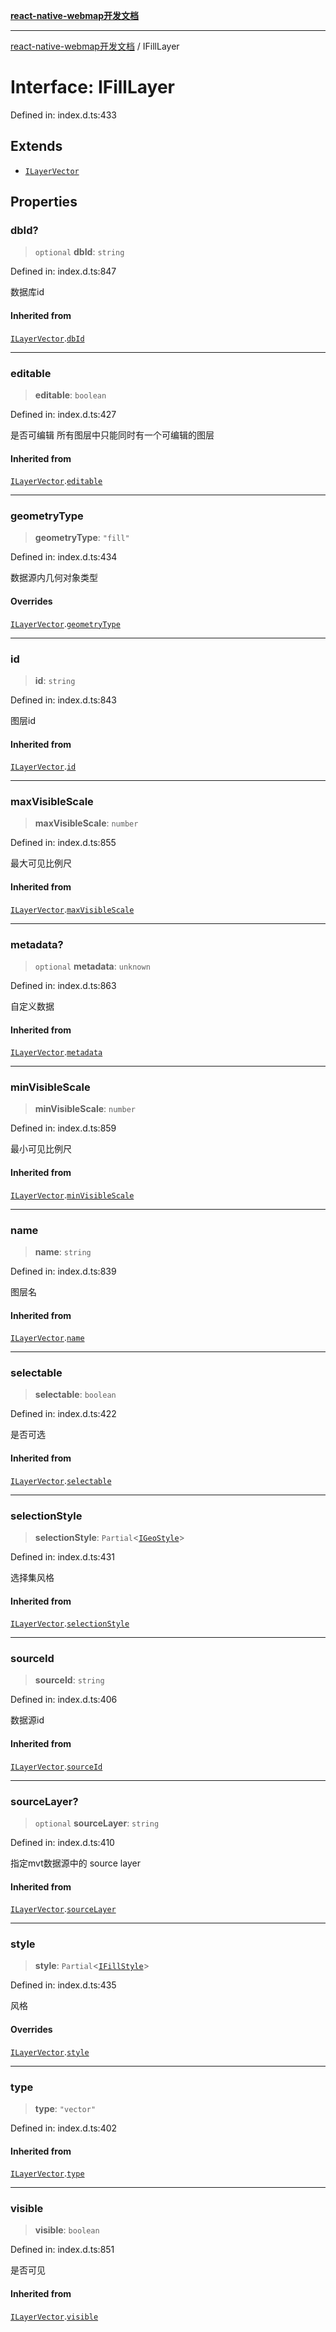 [**react-native-webmap开发文档**](../README.md)

***

[react-native-webmap开发文档](../globals.md) / IFillLayer

# Interface: IFillLayer

Defined in: index.d.ts:433

## Extends

- [`ILayerVector`](ILayerVector.md)

## Properties

### dbId?

> `optional` **dbId**: `string`

Defined in: index.d.ts:847

数据库id

#### Inherited from

[`ILayerVector`](ILayerVector.md).[`dbId`](ILayerVector.md#dbid)

***

### editable

> **editable**: `boolean`

Defined in: index.d.ts:427

是否可编辑
所有图层中只能同时有一个可编辑的图层

#### Inherited from

[`ILayerVector`](ILayerVector.md).[`editable`](ILayerVector.md#editable)

***

### geometryType

> **geometryType**: `"fill"`

Defined in: index.d.ts:434

数据源内几何对象类型

#### Overrides

[`ILayerVector`](ILayerVector.md).[`geometryType`](ILayerVector.md#geometrytype)

***

### id

> **id**: `string`

Defined in: index.d.ts:843

图层id

#### Inherited from

[`ILayerVector`](ILayerVector.md).[`id`](ILayerVector.md#id)

***

### maxVisibleScale

> **maxVisibleScale**: `number`

Defined in: index.d.ts:855

最大可见比例尺

#### Inherited from

[`ILayerVector`](ILayerVector.md).[`maxVisibleScale`](ILayerVector.md#maxvisiblescale)

***

### metadata?

> `optional` **metadata**: `unknown`

Defined in: index.d.ts:863

自定义数据

#### Inherited from

[`ILayerVector`](ILayerVector.md).[`metadata`](ILayerVector.md#metadata)

***

### minVisibleScale

> **minVisibleScale**: `number`

Defined in: index.d.ts:859

最小可见比例尺

#### Inherited from

[`ILayerVector`](ILayerVector.md).[`minVisibleScale`](ILayerVector.md#minvisiblescale)

***

### name

> **name**: `string`

Defined in: index.d.ts:839

图层名

#### Inherited from

[`ILayerVector`](ILayerVector.md).[`name`](ILayerVector.md#name)

***

### selectable

> **selectable**: `boolean`

Defined in: index.d.ts:422

是否可选

#### Inherited from

[`ILayerVector`](ILayerVector.md).[`selectable`](ILayerVector.md#selectable)

***

### selectionStyle

> **selectionStyle**: `Partial`\<[`IGeoStyle`](../type-aliases/IGeoStyle.md)\>

Defined in: index.d.ts:431

选择集风格

#### Inherited from

[`ILayerVector`](ILayerVector.md).[`selectionStyle`](ILayerVector.md#selectionstyle)

***

### sourceId

> **sourceId**: `string`

Defined in: index.d.ts:406

数据源id

#### Inherited from

[`ILayerVector`](ILayerVector.md).[`sourceId`](ILayerVector.md#sourceid)

***

### sourceLayer?

> `optional` **sourceLayer**: `string`

Defined in: index.d.ts:410

指定mvt数据源中的 source layer

#### Inherited from

[`ILayerVector`](ILayerVector.md).[`sourceLayer`](ILayerVector.md#sourcelayer)

***

### style

> **style**: `Partial`\<[`IFillStyle`](IFillStyle.md)\>

Defined in: index.d.ts:435

风格

#### Overrides

[`ILayerVector`](ILayerVector.md).[`style`](ILayerVector.md#style)

***

### type

> **type**: `"vector"`

Defined in: index.d.ts:402

#### Inherited from

[`ILayerVector`](ILayerVector.md).[`type`](ILayerVector.md#type)

***

### visible

> **visible**: `boolean`

Defined in: index.d.ts:851

是否可见

#### Inherited from

[`ILayerVector`](ILayerVector.md).[`visible`](ILayerVector.md#visible)
